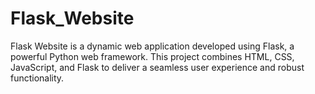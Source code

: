 # Flask_Website
Flask Website  is a dynamic web application developed using Flask, a powerful Python web framework. This project combines HTML, CSS, JavaScript, and Flask to deliver a seamless user experience and robust functionality.
